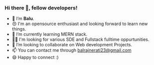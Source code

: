### Hi there 👋, fellow developers!


- 👀 I’m **Balu**.
- 😍 I'm an opensource enthusiast and looking forward to learn new things.
- 🌱 I’m currently learning MERN stack.
- 👨‍🎓 I'm looking for various SDE and Fullstack fulltime oppurtunities.
- 👯 I’m looking to collaborate on Web development Projects.
- 📫 You can contact me through balrajnerati23@gmail.com
- 😄 Happy to connect :)
